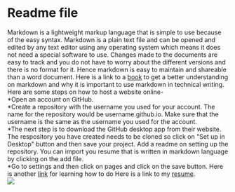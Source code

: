# Readme file
Markdown is a lightweight markup language that is simple to use because of the easy syntax. Markdown is a  plain text file and can be opened and edited by any text editor using any operating system which means it does not need a special software to use. Changes made to the documents are easy to track and you do not have to worry about the different versions and there is no format for it. Hence markdown is easy to maintain and shareable than a word document. Here is a link to a [book](https://read.amazon.ca/?ref_=dbs_p_ebk_r00_pbcb_rnvc00&_encoding=UTF8&asin=B01A2QL9SS) to get a better understanding on markdown and why it is important to use markdown in technical writing.  
Here are some steps on how to host a website online-  
*Open an account on GitHub.  
*Create a repository with the username you used for your account. The name for the repository would be username.github.io. Make sure that the username is the same as the username you used for the account.  
*The next step is to download the GitHub desktop app from their website. The respository you have created needs to be cloned so click on "Set up in Desktop" button and then save your project. Add a readme on setting up the repository. You can import you resume that is written in markdown language by clicking on the add file.  
*Go to settings and then click on pages and click on the save button. Here is another [link](https://pages.github.com/) for learning how to do 
Here is a link to my [resume](https://alveejawad.github.io/my-resume.html).  
![](https://github.com/alveejawad/alveejawad.github.io/blob/main/resume.gif)
